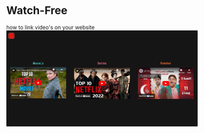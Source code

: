 # Watch-Free
how to link video's on your website
![](https://github.com/ratevo/Watch-Free/blob/main/screencapture-file-A-School-Mystro-School-Fullstuck-coding-watchfree-index-html-2023-03-21-21_59_54.png)
